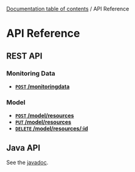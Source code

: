 [Documentation table of contents](toc.md) / API Reference

# API Reference

## REST API

### Monitoring Data

- **[<code>POST</code> /monitoringdata](rest/monitoring-data/POST-monitoring-data.md)**

### Model

- **[<code>POST</code> /model/resources](rest/model/POST-model-resources.md)**
- **[<code>PUT</code> /model/resources](rest/model/PUT-model-resources.md)**
- **[<code>DELETE</code> /model/resources/:id](rest/model/DELETE-model-resources-id.md)**

## Java API

See the [javadoc](https://github.com/deib-polimi/modaclouds-history-db).
